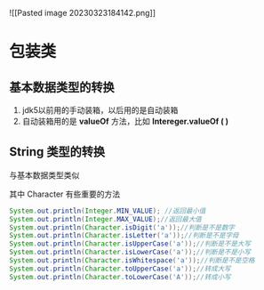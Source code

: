 
![[Pasted image 20230323184142.png]]


# 包装类

## 基本数据类型的转换

1. jdk5以前用的手动装箱，以后用的是自动装箱
2. 自动装箱用的是 **valueOf** 方法，比如 **Intereger.valueOf ( )**


## String 类型的转换

与基本数据类型类似

其中 Character 有些重要的方法

```java
System.out.println(Integer.MIN_VALUE); //返回最小值
System.out.println(Integer.MAX_VALUE);//返回最大值
System.out.println(Character.isDigit('a'));//判断是不是数字
System.out.println(Character.isLetter('a'));//判断是不是字母
System.out.println(Character.isUpperCase('a'));//判断是不是大写
System.out.println(Character.isLowerCase('a'));//判断是不是小写
System.out.println(Character.isWhitespace('a'));//判断是不是空格
System.out.println(Character.toUpperCase('a'));//转成大写
System.out.println(Character.toLowerCase('A'));//转成小写
```

